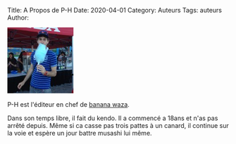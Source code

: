 Title: A Propos de P-H
Date: 2020-04-01
Category: Auteurs
Tags: auteurs
Author:


<img class="avatar" src="./assets/authors/ph.jpg" alt="avatar ph" />

P-H est l'éditeur en chef de [banana waza](https://phury.github.io/banana-waza/).

Dans son temps libre, il fait du kendo. Il a commencé a 18ans et n'as pas arrêté depuis. Même si ca casse pas trois pattes à un canard, il continue sur la voie et espère un jour battre musashi lui même.